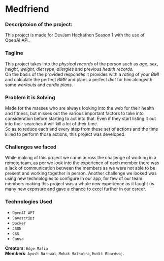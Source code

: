 # Medfriend
### Descriptoion of the project: 
This project is made for DevJam Hackathon Season 1 with the use of OpenAI API. 

### Tagline
This project takes into the _physical records_ of the person such as _age_, _sex_, _height_, _weight_, _diet type_, _allergies_ and previous _health records_.<br />
On the basis of the provided responses it provides with a _rating_ of your _BMI_ and calculate the perfect _BMR_ and plans a perfect _diet_ for him alongwith some _workouts_ and _cardio plans_.

### Problem it is Solving
Made for the masses who are always looking into the web for their health and fitness, but misses out the various important factors to take into consideration before starting to act into that. Even if they start listing it out into their searches it will kill a lot of their time.<br />
So as to reduce each and every step from these set of actions and the time killed to perform those actions, this project was developed.

### Challenges we faced
While making of this project we came across the challenge of working in a remote team, as per we look into the experience of each member there was a lack of communication between the members as we were not able to be present and working together in person. Another challenge we looked was using new technologies to configure in our app, for few of our team members making this project was a whole new experience as it taught us many new exposure and gave a chance to excel further in our career.

### Technologies Used
- `OpenAI API`
- `Javascript`
- `Docker`
- `JSON`
- `CSS`
- `Canva`

__Creators__: `Edge Mafia`<br />
__Members__: `Ayush Barnwal`, `Mohak Malhotra`, `Mudit Bhardwaj`.